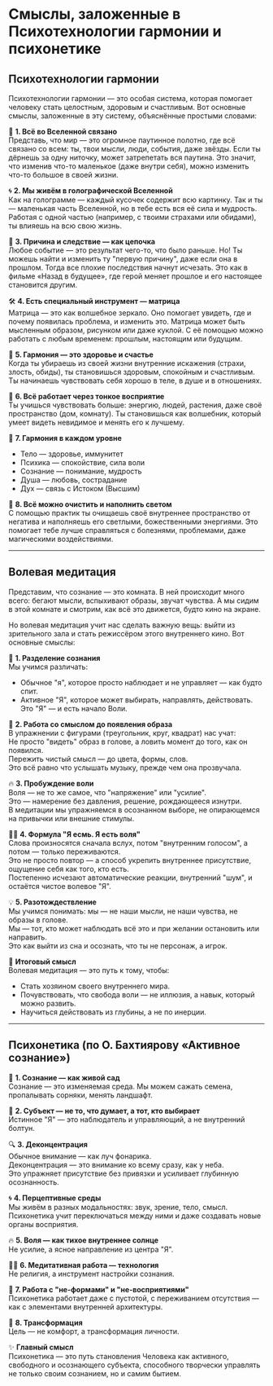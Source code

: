 # Смыслы, заложенные в Психотехнологии гармонии и психонетике

## Психотехнологии гармонии
Психотехнологии гармонии — это особая система, которая помогает человеку стать целостным, здоровым и счастливым. Вот основные смыслы, заложенные в эту систему, объяснённые простыми словами:

🌌 **1. Всё во Вселенной связано**  
Представь, что мир — это огромное паутинное полотно, где всё связано со всем: ты, твои мысли, люди, события, даже звёзды. Если ты дёрнешь за одну ниточку, может затрепетать вся паутина. Это значит, что изменив что-то маленькое (даже внутри себя), можно изменить что-то большое в своей жизни.

🌀 **2. Мы живём в голографической Вселенной**  
Как на голограмме — каждый кусочек содержит всю картинку. Так и ты — маленькая часть Вселенной, но в тебе есть вся её сила и мудрость. Работая с одной частью (например, с твоими страхами или обидами), ты влияешь на всю свою жизнь.

🧠 **3. Причина и следствие — как цепочка**  
Любое событие — это результат чего-то, что было раньше. Но! Ты можешь найти и изменить ту "первую причину", даже если она в прошлом. Тогда все плохие последствия начнут исчезать. Это как в фильме «Назад в будущее», где герой меняет прошлое и его настоящее становится другим.

🛠️ **4. Есть специальный инструмент — матрица**  
Матрица — это как волшебное зеркало. Оно помогает увидеть, где и почему появилась проблема, и изменить это. Матрица может быть мысленным образом, рисунком или даже куклой. С её помощью можно работать с любым временем: прошлым, настоящим или будущим.

💫 **5. Гармония — это здоровье и счастье**  
Когда ты убираешь из своей жизни внутренние искажения (страхи, злость, обиды), ты становишься здоровым, спокойным и счастливым. Ты начинаешь чувствовать себя хорошо в теле, в душе и в отношениях.

🧬 **6. Всё работает через тонкое восприятие**  
Ты учишься чувствовать больше: энергию, людей, растения, даже своё пространство (дом, комнату). Ты становишься как волшебник, который умеет видеть невидимое и менять его к лучшему.

🔄 **7. Гармония в каждом уровне**  
- Тело — здоровье, иммунитет  
- Психика — спокойствие, сила воли  
- Сознание — понимание, мудрость  
- Душа — любовь, сострадание  
- Дух — связь с Истоком (Высшим)  

🌿 **8. Всё можно очистить и наполнить светом**  
С помощью практик ты очищаешь своё внутреннее пространство от негатива и наполняешь его светлыми, божественными энергиями. Это помогает тебе лучше справляться с болезнями, проблемами, даже магическими воздействиями.

---

## Волевая медитация
Представим, что сознание — это комната. В ней происходит много всего: бегают мысли, вспыхивают образы, звучат чувства. А мы сидим в этой комнате и смотрим, как всё это движется, будто кино на экране.

Но волевая медитация учит нас сделать важную вещь: выйти из зрительного зала и стать режиссёром этого внутреннего кино. Вот основные смыслы:

🌟 **1. Разделение сознания**  
Мы учимся различать:  
- Обычное "я", которое просто наблюдает и не управляет — как будто спит.  
- Активное "Я", которое может выбирать, направлять, действовать. Это "Я" — и есть начало Воли.

🧠 **2. Работа со смыслом до появления образа**  
В упражнении с фигурами (треугольник, круг, квадрат) нас учат:  
Не просто "видеть" образ в голове, а ловить момент до того, как он появился.  
Пережить чистый смысл — до цвета, формы, слов.  
Это всё равно что услышать музыку, прежде чем она прозвучала.

🔥 **3. Пробуждение воли**  
Воля — не то же самое, что "напряжение" или "усилие".  
Это — намерение без давления, решение, рождающееся изнутри.  
В медитации мы упражняемся в осознанном выборе, не опирающемся на привычки или внешние стимулы.

🧘‍♂️ **4. Формула "Я есмь. Я есть воля"**  
Слова произносятся сначала вслух, потом "внутренним голосом", а потом — только переживаются.  
Это не просто повтор — а способ укрепить внутреннее присутствие, ощущение себя как того, кто есть.  
Постепенно исчезают автоматические реакции, внутренний "шум", и остаётся чистое волевое "Я".

💡 **5. Разотождествление**  
Мы учимся понимать: мы — не наши мысли, не наши чувства, не образы в голове.  
Мы — тот, кто может наблюдать всё это и при желании остановить или направить.  
Это как выйти из сна и осознать, что ты не персонаж, а игрок.

🎯 **Итоговый смысл**  
Волевая медитация — это путь к тому, чтобы:  
- Стать хозяином своего внутреннего мира.  
- Почувствовать, что свобода воли — не иллюзия, а навык, который можно развить.  
- Научиться действовать из глубины, а не по инерции.

---

## Психонетика (по О. Бахтиярову «Активное сознание»)
🌱 **1. Сознание — как живой сад**  
Сознание — это изменяемая среда. Мы можем сажать семена, пропалывать сорняки, менять ландшафт.

🧭 **2. Субъект — не то, что думает, а тот, кто выбирает**  
Истинное "Я" — это наблюдатель и управляющий, а не внутренний болтун.

🔍 **3. Деконцентрация**  
Обычное внимание — как луч фонарика.  
Деконцентрация — это внимание ко всему сразу, как у неба.  
Это упражняет присутствие без привязки и усиливает глубинную осознанность.

🌀 **4. Перцептивные среды**  
Мы живём в разных модальностях: звук, зрение, тело, смысл.  
Психонетика учит переключаться между ними и даже создавать новые органы восприятия.

🔥 **5. Воля — как тихое внутреннее солнце**  
Не усилие, а ясное направление из центра "Я".

🧘‍♂️ **6. Медитативная работа — технология**  
Не религия, а инструмент настройки сознания.

🧩 **7. Работа с "не-формами" и "не-восприятиями"**  
Психонетика работает даже с пустотой, с переживанием отсутствия — как с элементами внутренней архитектуры.

🚀 **8. Трансформация**  
Цель — не комфорт, а трансформация личности.

✨ **Главный смысл**  
Психонетика — это путь становления Человека как активного, свободного и осознающего субъекта, способного творчески управлять не только своим сознанием, но и самим бытием.
